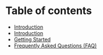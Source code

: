 # Table of contents

* [Introduction](README.md)
* [Introduction](introduction.md)
* [Getting Started](getting-started.md)
* [Frequently Asked Questions \(FAQ\)](frequently-asked-questions-faq.md)

